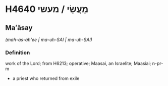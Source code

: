 # H4640 מַעֲשַׂי / מעשי

## Maʻăsay

_(mah-as-ah'ee | ma-uh-SAI | ma-uh-SAI)_

### Definition

work of the Lord; from H6213; operative; Maasai, an Israelite; Maasiai; n-pr-m

- a priest who returned from exile
